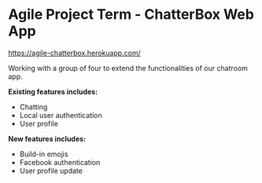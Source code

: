 # Agile Project Term - ChatterBox Web App
https://agile-chatterbox.herokuapp.com/

Working with a group of four to extend the functionalities of our chatroom app.

<b>Existing features includes: </b>
- Chatting
- Local user authentication 
- User profile

<b>New features includes: </b>
- Build-in emojis
- Facebook authentication
- User profile update
